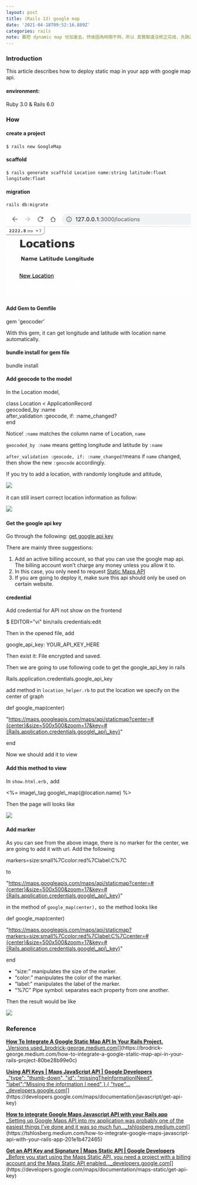 ```yaml
---
layout: post
title: (Rails 13) google map
date: '2021-04-18T09:52:16.889Z'
categories: rails
note: 要把 dynamic map 也加進去，然後因為時間不夠，所以 其實都還沒修正完成，先跳過
---
```


### Introduction

This article describes how to deploy static map in your app with google map api.

#### environment:

Ruby 3.0 & Rails 6.0

### How

#### create a project
```
$ rails new GoogleMap
```
#### scaffold
```
$ rails generate scaffold Location name:string latitude:float longitude:float
```
#### migration
```
rails db:migrate
```
<img src="/assets/img/1__p4qsyc7cq1OmTpvnEf__YhQ.png" alt="">

#### Add Gem to Gemfile

gem 'geocoder’

With this gem, it can get longitude and latitude with location name automatically.

#### bundle install for gem file

bundle install

#### Add geocode to the model

In the Location model,

class Location < ApplicationRecord  
  geocoded\_by :name  
  after\_validation :geocode, if: :name\_changed?  
end

Notice! `:name` matches the column name of Location, `name`

`geocoded_by :name` means getting longitude and latitude by `:name`

`after_validation :geocode, if: :name_changed?`means if `name` changed, then show the new `:geocode` accordingly.

If you try to add a location, with randomly longitude and altitude,

![](/Users/chenyongzhe/coding/practice_not_for_github/javascript_practice/medium-to-markdown/medium-export/posts/md_1623056197395/img/1__2A5UPOWatb1TDHZjhWduQA.png)

it can still insert correct location information as follow:

![](/Users/chenyongzhe/coding/practice_not_for_github/javascript_practice/medium-to-markdown/medium-export/posts/md_1623056197395/img/1__yD2aH64V0W8__xPswLnm4QA.png)

#### Get the google api key

Go through the following: [get google api key](https://developers.google.com/maps/documentation/javascript/get-api-key)

There are mainly three suggestions:

1.  Add an active billing account, so that you can use the google map api. The billing account won’t charge any money unless you allow it to.
2.  In this case, you only need to request [Static Maps API](https://developers.google.com/maps/documentation/maps-static/get-api-key)
3.  If you are going to deploy it, make sure this api should only be used on certain website.

#### credential

Add credential for API not show on the frontend

$ EDITOR="vi" bin/rails credentials:edit

Then in the opened file, add

google\_api\_key: YOUR\_API\_KEY\_HERE

Then exist it: File encrypted and saved.

Then we are going to use following code to get the google\_api\_key in rails

Rails.application.credentials.google\_api\_key

add method in `location_helper.rb` to put the location we specify on the center of graph

def google\_map(center)

"https://maps.googleapis.com/maps/api/staticmap?center=#{center}&size=500x500&zoom=17&key=#{Rails.application.credentials.google\_api\_key}"

end

Now we should add it to view

#### Add this method to view

In `show.html.erb,` add

<div>  
  <%= image\_tag google\_map(@location.name) %>  
</div>

Then the page will looks like

![](/Users/chenyongzhe/coding/practice_not_for_github/javascript_practice/medium-to-markdown/medium-export/posts/md_1623056197395/img/1__1K1f6mwXyirQMK2Maa09Xg.png)

#### Add marker

As you can see from the above image, there is no marker for the center, we are going to add it with url. Add the following

markers=size:small%7Ccolor:red%7Clabel:C%7C

to

"https://maps.googleapis.com/maps/api/staticmap?center=#{center}&size=500x500&zoom=17&key=#{Rails.application.credentials.google\_api\_key}"

in the method of `google_map(center),` so the method looks like

def google\_map(center)

  "https://maps.googleapis.com/maps/api/staticmap?markers=size:small%7Ccolor:red%7Clabel:C%7Ccenter=#{center}&size=500x500&zoom=17&key=#{Rails.application.credentials.google\_api\_key}"

end

*   “size:” manipulates the size of the marker.
*   “color:” manipulates the color of the marker.
*   “label:” manipulates the label of the marker.
*   “%7C” Pipe symbol: separates each property from one another.

Then the result would be like

![](/Users/chenyongzhe/coding/practice_not_for_github/javascript_practice/medium-to-markdown/medium-export/posts/md_1623056197395/img/1__LbGAECLrA8G6DfEThqz92w.png)

### Reference

[**How To Integrate A Google Static Map API In Your Rails Project.**  
_Versions used_brodrick-george.medium.com](https://brodrick-george.medium.com/how-to-integrate-a-google-static-map-api-in-your-rails-project-80be28b99e0c "https://brodrick-george.medium.com/how-to-integrate-a-google-static-map-api-in-your-rails-project-80be28b99e0c")[](https://brodrick-george.medium.com/how-to-integrate-a-google-static-map-api-in-your-rails-project-80be28b99e0c)

[**Using API Keys | Maps JavaScript API | Google Developers**  
_"type": "thumb-down", "id": "missingTheInformationINeed", "label":"Missing the information I need" },{ "type"…_developers.google.com](https://developers.google.com/maps/documentation/javascript/get-api-key "https://developers.google.com/maps/documentation/javascript/get-api-key")[](https://developers.google.com/maps/documentation/javascript/get-api-key)

[**How to integrate Google Maps Javascript API with your Rails app**  
_Setting up Google Maps API into my application was probably one of the easiest things I’ve done and it was so much fun…_tshlosberg.medium.com](https://tshlosberg.medium.com/how-to-integrate-google-maps-javascript-api-with-your-rails-app-201e1b472465 "https://tshlosberg.medium.com/how-to-integrate-google-maps-javascript-api-with-your-rails-app-201e1b472465")[](https://tshlosberg.medium.com/how-to-integrate-google-maps-javascript-api-with-your-rails-app-201e1b472465)

[**Get an API Key and Signature | Maps Static API | Google Developers**  
_Before you start using the Maps Static API, you need a project with a billing account and the Maps Static API enabled…_developers.google.com](https://developers.google.com/maps/documentation/maps-static/get-api-key "https://developers.google.com/maps/documentation/maps-static/get-api-key")[](https://developers.google.com/maps/documentation/maps-static/get-api-key)